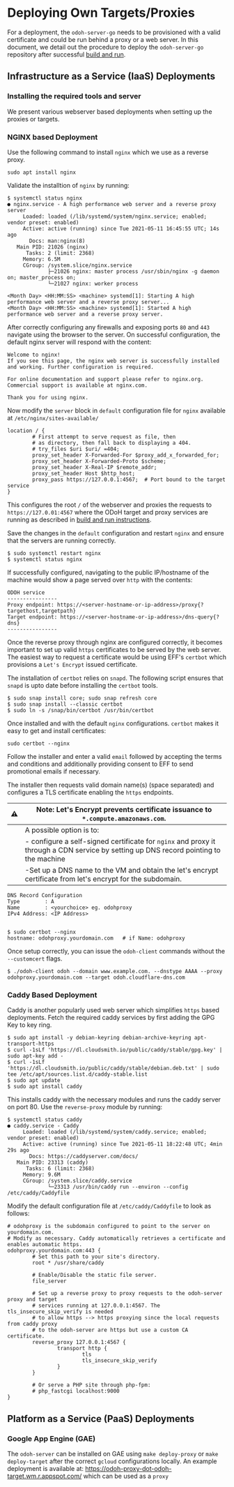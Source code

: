 # Deploying Own Targets/Proxies

For a deployment, the `odoh-server-go` needs to be provisioned with a valid certificate and could be run behind a proxy or a web server.
In this document, we detail out the procedure to deploy the `odoh-server-go` repository after successful [build and run](build-server-proxy.md).

## Infrastructure as a Service (IaaS) Deployments

### Installing the required tools and server

We present various webserver based deployments when setting up the proxies or targets.

### NGINX based Deployment

Use the following command to install `nginx` which we use as a reverse proxy.

```shell script
sudo apt install nginx
```

Validate the installtion of `nginx` by running:
```shell script
$ systemctl status nginx
● nginx.service - A high performance web server and a reverse proxy server
     Loaded: loaded (/lib/systemd/system/nginx.service; enabled; vendor preset: enabled)
     Active: active (running) since Tue 2021-05-11 16:45:55 UTC; 14s ago
       Docs: man:nginx(8)
   Main PID: 21026 (nginx)
      Tasks: 2 (limit: 2368)
     Memory: 6.5M
     CGroup: /system.slice/nginx.service
             ├─21026 nginx: master process /usr/sbin/nginx -g daemon on; master_process on;
             └─21027 nginx: worker process

<Month Day> <HH:MM:SS> <machine> systemd[1]: Starting A high performance web server and a reverse proxy server...
<Month Day> <HH:MM:SS> <machine> systemd[1]: Started A high performance web server and a reverse proxy server.
```

After correctly configuring any firewalls and exposing ports `80` and `443` navigate using the browser to the server.
On successful configuration, the default nginx server will respond with the content:

```text
Welcome to nginx!
If you see this page, the nginx web server is successfully installed and working. Further configuration is required.

For online documentation and support please refer to nginx.org.
Commercial support is available at nginx.com.

Thank you for using nginx.
```

Now modify the `server` block in `default` configuration file for `nginx` available at `/etc/nginx/sites-available/` 

```nginx
location / {
        # First attempt to serve request as file, then
        # as directory, then fall back to displaying a 404.
        # try_files $uri $uri/ =404;
        proxy_set_header X-Forwarded-For $proxy_add_x_forwarded_for;
        proxy_set_header X-Forwarded-Proto $scheme;
        proxy_set_header X-Real-IP $remote_addr;
        proxy_set_header Host $http_host;
        proxy_pass https://127.0.0.1:4567;  # Port bound to the target service
}
```

This configures the root `/` of the webserver and proxies the requests to `https://127.0.01:4567` where the ODoH target
and proxy services are running as described in [build and run instructions](build-server-proxy.md).

Save the changes in the `default` configuration and restart `nginx` and ensure that the servers are running correctly.

```shell script
$ sudo systemctl restart nginx
$ systemctl status nginx
```

If successfully configured, navigating to the public IP/hostname of the machine would show a page served over `http` with the contents:

```text
ODOH service
----------------
Proxy endpoint: https://<server-hostname-or-ip-address>/proxy{?targethost,targetpath}
Target endpoint: https://<server-hostname-or-ip-address>/dns-query{?dns}
----------------
```

Once the reverse proxy through nginx are configured correctly, it becomes important to set up valid `https` certificates
to be served by the web server. The easiest way to request a certificate would be using EFF's `certbot` which provisions a
`Let's Encrypt` issued certificate.

The installation of `certbot` relies on `snapd`. The following script ensures that `snapd` is upto date before installing
the `certbot` tools.

```shell script
$ sudo snap install core; sudo snap refresh core
$ sudo snap install --classic certbot
$ sudo ln -s /snap/bin/certbot /usr/bin/certbot
```

Once installed and with the default `nginx` configurations. `certbot` makes it easy to get and install certificates:

```shell script
sudo certbot --nginx
```

Follow the installer and enter a valid `email` followed by accepting the terms and conditions and additionally providing
consent to EFF to send promotional emails if necessary.

The installer then requests valid domain name(s) (space separated) and configures a TLS certificate enabling the `https` endpoints.


| :warning:  | Note: Let's Encrypt prevents certificate issuance to `*.compute.amazonaws.com`. |
|------------|---------------------------------------------------------------------------------|
|            | A possible option is to:                                                        |
|            | - configure a self-signed certificate for `nginx` and proxy it through a CDN service by setting up DNS record pointing to the machine                        |
|            | -Set up a DNS name to the VM and obtain the let's encrypt certificate from let's encrypt for the subdomain.                                                  |


```text
DNS Record Configuration
Type        : A
Name        : <yourchoice> eg. odohproxy
IPv4 Address: <IP Address>


$ sudo certbot --nginx 
hostname: odohproxy.yourdomain.com   # if Name: odohproxy
 ``` 

Once setup correctly, you can issue the `odoh-client` commands without the `--customcert` flags.

```shell script
$ ./odoh-client odoh --domain www.example.com. --dnstype AAAA --proxy odohproxy.yourdomain.com --target odoh.cloudflare-dns.com
```

### Caddy Based Deployment

Caddy is another popularly used web server which simplifies `https` based deployments. Fetch the required caddy services
by first adding the GPG Key to key ring.

```shell script
$ sudo apt install -y debian-keyring debian-archive-keyring apt-transport-https
$ curl -1sLf 'https://dl.cloudsmith.io/public/caddy/stable/gpg.key' | sudo apt-key add -
$ curl -1sLf 'https://dl.cloudsmith.io/public/caddy/stable/debian.deb.txt' | sudo tee /etc/apt/sources.list.d/caddy-stable.list
$ sudo apt update
$ sudo apt install caddy
```

This installs caddy with the necessary modules and runs the caddy server on port 80. Use the `reverse-proxy` module by running:

```shell script
$ systemctl status caddy
● caddy.service - Caddy
     Loaded: loaded (/lib/systemd/system/caddy.service; enabled; vendor preset: enabled)
     Active: active (running) since Tue 2021-05-11 18:22:48 UTC; 4min 29s ago
       Docs: https://caddyserver.com/docs/
   Main PID: 23313 (caddy)
      Tasks: 6 (limit: 2368)
     Memory: 9.6M
     CGroup: /system.slice/caddy.service
             └─23313 /usr/bin/caddy run --environ --config /etc/caddy/Caddyfile
```

Modify the default configuration file at `/etc/caddy/Caddyfile` to look as follows:

```caddy
# odohproxy is the subdomain configured to point to the server on yourdomain.com.
# Modify as necessary. Caddy automatically retrieves a certificate and enables automatic https.
odohproxy.yourdomain.com:443 {
        # Set this path to your site's directory.
        root * /usr/share/caddy

        # Enable/Disable the static file server.
        file_server

        # Set up a reverse proxy to proxy requests to the odoh-server proxy and target
        # services running at 127.0.0.1:4567. The tls_insecure_skip_verify is needed
        # to allow https --> https proxying since the local requests from caddy proxy
        # to the odoh-server are https but use a custom CA certificate.
        reverse_proxy 127.0.0.1:4567 {
                transport http {
                        tls
                        tls_insecure_skip_verify
                }
        }

        # Or serve a PHP site through php-fpm:
        # php_fastcgi localhost:9000
}
```


## Platform as a Service (PaaS) Deployments

### Google App Engine (GAE)

The `odoh-server` can be installed on GAE using `make deploy-proxy` or `make deploy-target` after the correct `gcloud` configurations locally. An example deployment is available at: https://odoh-proxy-dot-odoh-target.wm.r.appspot.com/ which can be used as a `proxy`
